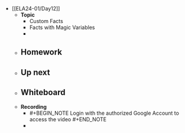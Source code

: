 - [[ELA24-01/Day12]]
	- **Topic**
		- Custom Facts
		- Facts with Magic Variables
		-
	- **Homework**
		-
	- **Up next**
		-
	- **Whiteboard**
		-
	- **Recording**
		- #+BEGIN_NOTE
		  Login with the authorized Google Account to access the video
		  #+END_NOTE
		-
